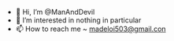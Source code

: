 - 👋 Hi, I’m @ManAndDevil
- 👀 I’m interested in nothing in particular
- 📫 How to reach me ~ madeloi503@gmail.con

<!---
ManAndDevil/ManAndDevil is a ✨ special ✨ repository because its `README.md` (this file) appears on your GitHub profile.
You can click the Preview link to take a look at your changes.
--->
